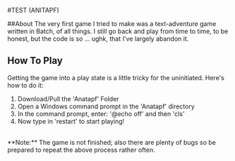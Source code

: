 #TEST (ANITAPF)

##About
The very first game I tried to make was a text-adventure game written in Batch, of all things. I still go back and play from time to time, to be honest, but the code is so ... ughk, that I've largely abandon it. <br>

## How To Play
Getting the game into a play state is a little tricky for the uninitiated. Here's how to do it:<br>
1. Download/Pull the 'Anatapf' Folder <br>
2. Open a Windows command prompt in the 'Anatapf' directory<br>
3. In the command prompt, enter: '@echo off' and then 'cls'<br>
4. Now type in 'restart' to start playing!<br>
<br>
**Note:** The game is not finished; also there are plenty of bugs so be prepared to repeat the above process rather often.
